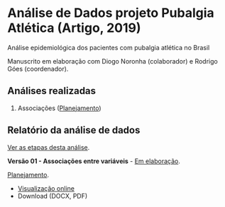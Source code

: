 # Análise de Dados projeto Pubalgia Atlética (Artigo, 2019)

Análise epidemiológica dos pacientes com pubalgia atlética no Brasil

Manuscrito em elaboração com Diogo Noronha (colaborador) e Rodrigo Góes (coordenador).

## Análises realizadas

1. Associações ([Planejamento][proj-xxx])
<!-- 2. yyy ([Planejamento][proj-yyy]) -->
<!-- 3. zzz ([Planejamento][proj-zzz]) -->

[proj-xxx]: https://github.com/philsf-biostat/analise_dados_RG_2019/projects/1
[proj-yyy]: https://github.com/philsf-biostat/analise_dados_RG_2019/projects/yyy
[proj-zzz]: https://github.com/philsf-biostat/analise_dados_RG_2019/projects/zzz

## Relatório da análise de dados

[Ver as etapas desta análise][releases].

**Versão 01 - Associações entre variáveis** - [Em elaboração][milestone-prequal].

[Planejamento][v01-project].

- [Visualização online][reportviz-v01]
- Download (DOCX, PDF)
<!-- - [DOCX][docx-v01] -->
<!-- [PDF][pdf-v01] -->

<!-- **Versão 02 - Defesa** - [Em elaboração][milestone-posqual]. -->

<!-- [Planejamento][v02-project]. -->

<!-- - [Visualização online][reportviz-v02] -->
<!-- - Download -->

[releases]: https://github.com/philsf-biostat/analise_dados_RG_2019/releases/
[milestone-prequal]: https://github.com/philsf-biostat/analise_dados_RG_2019/milestone/2
[reportviz-v01]: report/analise_dados_RG_2019-v01.md
[docx-v01]: report/analise_dados_RG_2019-v01.docx?raw=true
[pdf-v01]: report/analise_dados_RG_2019-v01.pdf?raw=true
[v01-project]: https://github.com/philsf-biostat/analise_dados_RG_2019/projects/2

<!-- [milestone-posqual]: https://github.com/philsf-biostat/analise_dados_RG_2019/milestone/xxx -->
<!-- [reportviz-v02]: report/analise_dados_RG_2019-v02.md -->
<!-- [docx-v02]: report/analise_dados_RG_2019-v02.docx?raw=true -->
<!-- [pdf-v02]: report/analise_dados_RG_2019-v02.pdf?raw=true -->
<!-- [v02-project]: https://github.com/philsf-biostat/analise_dados_RG_2019/projects/xxx -->
